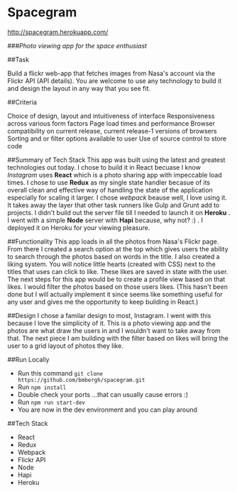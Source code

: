 # Spacegram

http://spacegram.herokuapp.com/

###*Photo viewing app for the space enthusiast*

##Task

Build a flickr web-app that fetches images from Nasa's account via the Flickr API (API details). You are welcome to use any technology to build it and design the layout in any way that you see fit.

##Criteria

Choice of design, layout and intuitiveness of interface
Responsiveness across various form factors
Page load times and performance
Browser compatibility on current release, current release-1 versions of browsers
Sorting and or filter options available to user
Use of source control to store code

##Summary of Tech Stack
This app was built using the latest and greatest technologies out today. I chose to build it in React becuase I know *Instagram* uses **React** which is a photo sharing app with impeccable load times. I chose to use **Redux** as my single state handler becasue of its overall clean and  effective way of handling the state of the application especially for scaling it larger. I chose *webpack* beause well, I love using it. It takes away the layer that other task runners like Gulp and Grunt add to projects. I didn't build out the server file till I needed to launch it on **Heroku** . I went with a simple **Node** server with **Hapi** because, why not? :) . I deployed it on Heroku for your viewing pleasure. 

##Functionality
This app loads in all the photos from Nasa's Flickr page. From there I created a search option at the top which gives users the ability to search through the photos based on words in the title. I also created a liking system. You will notice little hearts (created with CSS) next to the titles that uses can click to like. These likes are saved in state with the user. The next steps for this app would be to create a profile view based on that likes. I would filter the photos based on those users likes. (This hasn't been done but I will actually implement it since seems like something useful for any user and gives me the opportunity to keep building in React.) 

##Design
I chose a familar design to most, Instagram. I went with this because I love the simplicity of it. This is a photo viewing app and the photos are what draw the users in and I wouldn't want to take away from that. The next piece I am building with the filter based on likes will bring the user to a grid layout of photos they like. 

##Run Locally 

- Run this command `git clone https://github.com/bmbergh/spacegram.git`
- Run `npm install`
- Double check your ports ...that can usually cause errors :) 
- Run `npm run start-dev`
- You are now in the dev environment and you can play around 

##Tech Stack

- React
- Redux
- Webpack
- Flickr API
- Node
- Hapi
- Heroku
